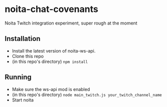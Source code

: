 # noita-chat-covenants
Noita Twitch integration experiment, super rough at the moment

## Installation

* Install the latest version of noita-ws-api.
* Clone this repo
* (in this repo's directory) `npm install`

## Running

* Make sure the ws-api mod is enabled
* (in this repo's directory) `node main_twitch.js your_twitch_channel_name`
* Start noita
